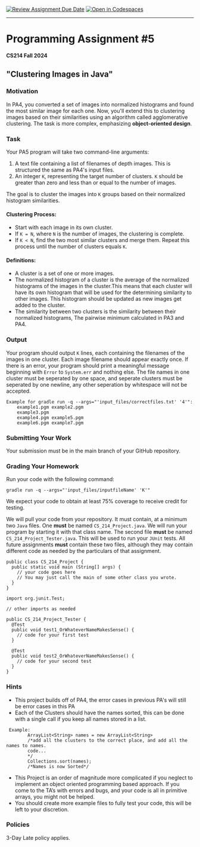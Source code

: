 [![Review Assignment Due Date](https://classroom.github.com/assets/deadline-readme-button-22041afd0340ce965d47ae6ef1cefeee28c7c493a6346c4f15d667ab976d596c.svg)](https://classroom.github.com/a/cfUO4xGe)
[![Open in Codespaces](https://classroom.github.com/assets/launch-codespace-2972f46106e565e64193e422d61a12cf1da4916b45550586e14ef0a7c637dd04.svg)](https://classroom.github.com/open-in-codespaces?assignment_repo_id=16207907)


---

# Programming Assignment #5  
**CS214 Fall 2024**


## "Clustering Images in Java"

### Motivation

In PA4, you converted a set of images into normalized histograms and found the most similar image for each one. Now, you'll extend this to clustering images based on their similarities using an algorithm called agglomerative clustering. The task is more complex, emphasizing **object-oriented design**.

### Task

Your PA5 program will take two command-line arguments:
1. A text file containing a list of filenames of depth images. This is structured the same as PA4's input files.
2. An integer `K`, representing the target number of clusters. `K` should be greater than zero and less than or equal to the number of images.

The goal is to cluster the images into `K` groups based on their normalized histogram similarities. 

#### Clustering Process:
- Start with each image in its own cluster.
- If `K = N`, where `N` is the number of images, the clustering is complete.
- If `K < N`, find the two most similar clusters and merge them. Repeat this process until the number of clusters equals `K`.

#### Definitions:
- A cluster is a set of one or more images.
- The normalized histogram of a cluster is the average of the normalized histograms of the images in the cluster.This means that each cluster will have its own histogram that will be used for the determining similarity to other images. This histogram should be updated as new images get added to the cluster. 
- The similarity between two clusters is the similarity between their normalized histograms, The pairwise minimum calculated in PA3 and PA4.

### Output

Your program should output `K` lines, each containing the filenames of the images in one cluster. Each image filename should appear exactly once. If there is an error, your program should print a meaningful message beginning with `Error` to `System.err` and nothing else. The file names in one cluster must be seperated by one space, and seperate clusters must be seperated by one newline, any other seperation by whitespace will not be accepted.
```
Example for gradle run -q --args="'input_files/correctfiles.txt' '4'":
	example1.pgm example2.pgm 
	example3.pgm 
	example4.pgm example5.pgm 
	example6.pgm example7.pgm  
```

### Submitting Your Work

Your submission must be in the main branch of your GitHub repository.

### Grading Your Homework

Run your code with the following command:

```
gradle run -q --args="'input_files/inputfileName' 'K'"
```
We expect your code to obtain at least 75\% coverage to receive credit for testing.

We will pull your code from your repository. It must contain, at a minimum two
`Java` files. One **must** be named `CS_214_Project.java`. We will run your
program by starting it with that class name. The second file **must** be named
`CS_214_Project_Tester.java`. This will be used to run your `JUnit` tests.
All future assignments **must** contain these two files, although they may
contain different code as needed by the particulars of that assignment.

~~~~
public class CS_214_Project {
  public static void main (String[] args) {
    // your code goes here
    // You may just call the main of some other class you wrote.
  }
}
~~~~

~~~~
import org.junit.Test;

// other imports as needed

public CS_214_Project_Tester {
  @Test
  public void test1_OrWhateverNameMakesSense() {
    // code for your first test
  }

  @Test
  public void test2_OrWhateverNameMakesSense() {
    // code for your second test
  }
}
~~~~

### Hints

- This project builds off of PA4, the error cases in previous PA's will still be error cases in this PA
- Each of the Clusters should have the names sorted, this can be done with a single call if you keep all names stored in a list.
```
 Example:
        ArrayList<String> names = new ArrayList<String>
        /*add all the clusters to the correct place, and add all the names to names.
        code...
        */
        Collections.sort(names);
        /*Names is now Sorted*/
```
- This Project is an order of magnitude more complicated if you neglect to implement an object oriented programming based approach. If you come to the TA’s with errors and bugs, and your code is all in primitive arrays, you might not be helped. 
- You should create more example files to fully test your code, this will be left to your discretion.

### Policies
3-Day Late policy applies.

